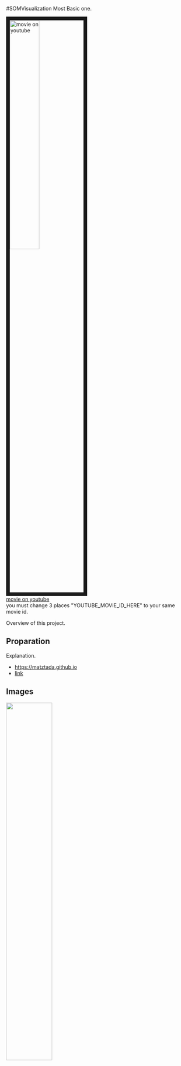 #SOMVisualization
Most Basic one.  

<a href="http://www.youtube.com/watch?feature=player_embedded&v=YOUTUBE_MOVIE_ID_HERE
" target="_blank"><img src="http://img.youtube.com/vi/YOUTUBE_MOVIE_ID_HERE/0.jpg " 
alt="movie on youtube" width=40% border="10" /></a>  
[movie on youtube](https://www.youtube.com/watch?v=YOUTUBE_MOVIE_ID_HERE)  
you must change 3 places "YOUTUBE_MOVIE_ID_HERE" to your same movie id.

Overview of this project.

## Proparation
Explanation.  

* <https://matztada.github.io>  
* [link](https://matztada.github.io)

## Images

<a><img src="https://matztada.github.io/images/logo.jpg" alt="" width=50%></a>  